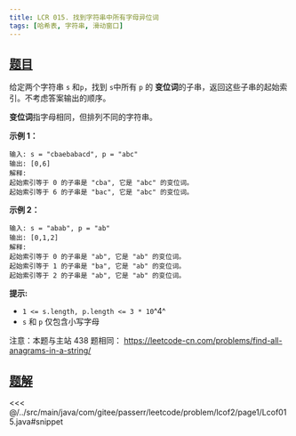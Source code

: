 ```yaml
---
title: LCR 015. 找到字符串中所有字母异位词
tags: [哈希表, 字符串, 滑动窗口]
---
```



## [题目](https://leetcode.cn/problems/VabMRr/)
给定两个字符串 `s` 和`p`，找到 `s`中所有 `p` 的 **变位词**的子串，返回这些子串的起始索引。不考虑答案输出的顺序。

**变位词**指字母相同，但排列不同的字符串。

**示例 1：**

```
输入: s = "cbaebabacd", p = "abc"
输出: [0,6]
解释:
起始索引等于 0 的子串是 "cba", 它是 "abc" 的变位词。
起始索引等于 6 的子串是 "bac", 它是 "abc" 的变位词。
```

**示例 2：**

```
输入: s = "abab", p = "ab"
输出: [0,1,2]
解释:
起始索引等于 0 的子串是 "ab", 它是 "ab" 的变位词。
起始索引等于 1 的子串是 "ba", 它是 "ab" 的变位词。
起始索引等于 2 的子串是 "ab", 它是 "ab" 的变位词。
```

**提示:**

* `1 <= s.length, p.length <= 3 * 10`^4^
* `s` 和 `p` 仅包含小写字母

注意：本题与主站 438 题相同： <https://leetcode-cn.com/problems/find-all-anagrams-in-a-string/>


## [题解](https://github.com/PasseRR/JavaLeetCode/blob/master/src/main/java/com/gitee/passerr/leetcode/problem/lcof2/page1/Lcof015.java)

<<< @/../src/main/java/com/gitee/passerr/leetcode/problem/lcof2/page1/Lcof015.java#snippet
